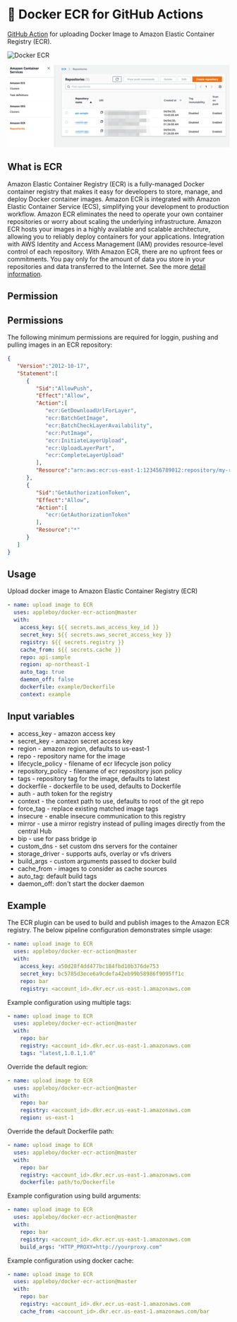 # 🚀 Docker ECR for GitHub Actions

[GitHub Action](https://developer.github.com/actions/) for uploading Docker Image to Amazon Elastic Container Registry (ECR).

![Docker ECR](https://github.com/appleboy/docker-ecr-action/workflows/Docker%20ECR/badge.svg?branch=master&event=push)

![Amazon ECR](./images/Amazon_ECR.png)

## What is ECR

Amazon Elastic Container Registry (ECR) is a fully-managed Docker container registry that makes it easy for developers to store, manage, and deploy Docker container images. Amazon ECR is integrated with Amazon Elastic Container Service (ECS), simplifying your development to production workflow. Amazon ECR eliminates the need to operate your own container repositories or worry about scaling the underlying infrastructure. Amazon ECR hosts your images in a highly available and scalable architecture, allowing you to reliably deploy containers for your applications. Integration with AWS Identity and Access Management (IAM) provides resource-level control of each repository. With Amazon ECR, there are no upfront fees or commitments. You pay only for the amount of data you store in your repositories and data transferred to the Internet. See the more [detail information](https://aws.amazon.com/ecr/).

## Permission

## Permissions

The following minimum permissions are required for loggin, pushing and pulling images in an ECR repository:

```json
{
   "Version":"2012-10-17",
   "Statement":[
      {
         "Sid":"AllowPush",
         "Effect":"Allow",
         "Action":[
            "ecr:GetDownloadUrlForLayer",
            "ecr:BatchGetImage",
            "ecr:BatchCheckLayerAvailability",
            "ecr:PutImage",
            "ecr:InitiateLayerUpload",
            "ecr:UploadLayerPart",
            "ecr:CompleteLayerUpload"
         ],
         "Resource":"arn:aws:ecr:us-east-1:123456789012:repository/my-repo"
      },
      {
         "Sid":"GetAuthorizationToken",
         "Effect":"Allow",
         "Action":[
            "ecr:GetAuthorizationToken"
         ],
         "Resource":"*"
      }
   ]
}
```

## Usage

Upload docker image to Amazon Elastic Container Registry (ECR)

```yml
- name: upload image to ECR
  uses: appleboy/docker-ecr-action@master
  with:
    access_key: ${{ secrets.aws_access_key_id }}
    secret_key: ${{ secrets.aws_secret_access_key }}
    registry: ${{ secrets.registry }}
    cache_from: ${{ secrets.cache }}
    repo: api-sample
    region: ap-northeast-1
    auto_tag: true
    daemon_off: false
    dockerfile: example/Dockerfile
    context: example
```

## Input variables

* access_key - amazon access key
* secret_key - amazon secret access key
* region - amazon region, defaults to us-east-1
* repo - repository name for the image
* lifecycle_policy - filename of ecr lifecycle json policy
* repository_policy - filename of ecr repository json policy
* tags - repository tag for the image, defaults to latest
* dockerfile - dockerfile to be used, defaults to Dockerfile
* auth - auth token for the registry
* context - the context path to use, defaults to root of the git repo
* force_tag - replace existing matched image tags
* insecure - enable insecure communication to this registry
* mirror - use a mirror registry instead of pulling images directly from the central Hub
* bip - use for pass bridge ip
* custom_dns - set custom dns servers for the container
* storage_driver - supports aufs, overlay or vfs drivers
* build_args - custom arguments passed to docker build
* cache_from - images to consider as cache sources
* auto_tag: default build tags
* daemon_off: don't start the docker daemon

## Example

The ECR plugin can be used to build and publish images to the Amazon ECR registry. The below pipeline configuration demonstrates simple usage:

```yaml
- name: upload image to ECR
  uses: appleboy/docker-ecr-action@master
  with:
    access_key: a50d28f4dd477bc184fbd10b376de753
    secret_key: bc5785d3ece6a9cdefa42eb99b58986f9095ff1c
    repo: bar
    registry: <account_id>.dkr.ecr.us-east-1.amazonaws.com
```

Example configuration using multiple tags:

```yaml
- name: upload image to ECR
  uses: appleboy/docker-ecr-action@master
  with:
    repo: bar
    registry: <account_id>.dkr.ecr.us-east-1.amazonaws.com
    tags: "latest,1.0.1,1.0"
```

Override the default region:

```yaml
- name: upload image to ECR
  uses: appleboy/docker-ecr-action@master
  with:
    repo: bar
    registry: <account_id>.dkr.ecr.us-east-1.amazonaws.com
    region: us-east-1
```

Override the default Dockerfile path:

```yaml
- name: upload image to ECR
  uses: appleboy/docker-ecr-action@master
  with:
    repo: bar
    registry: <account_id>.dkr.ecr.us-east-1.amazonaws.com
    dockerfile: path/to/Dockerfile
```

Example configuration using build arguments:

```yaml
- name: upload image to ECR
  uses: appleboy/docker-ecr-action@master
  with:
    repo: bar
    registry: <account_id>.dkr.ecr.us-east-1.amazonaws.com
    build_args: "HTTP_PROXY=http://yourproxy.com"
```

Example configuration using docker cache:

```yaml
- name: upload image to ECR
  uses: appleboy/docker-ecr-action@master
  with:
    repo: bar
    registry: <account_id>.dkr.ecr.us-east-1.amazonaws.com
    cache_from: <account_id>.dkr.ecr.us-east-1.amazonaws.com/bar
```
